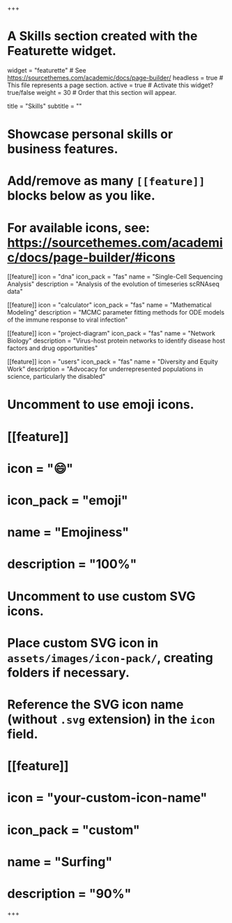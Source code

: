 +++
# A Skills section created with the Featurette widget.
widget = "featurette"  # See https://sourcethemes.com/academic/docs/page-builder/
headless = true  # This file represents a page section.
active = true  # Activate this widget? true/false
weight = 30  # Order that this section will appear.

title = "Skills"
subtitle = ""

# Showcase personal skills or business features.
# 
# Add/remove as many `[[feature]]` blocks below as you like.
# 
# For available icons, see: https://sourcethemes.com/academic/docs/page-builder/#icons

[[feature]]
  icon = "dna"
  icon_pack = "fas"
  name = "Single-Cell Sequencing Analysis"
  description = "Analysis of the evolution of timeseries scRNAseq data"

[[feature]]
  icon = "calculator"
  icon_pack = "fas"
  name = "Mathematical Modeling"
  description = "MCMC parameter fitting methods for ODE models of the immune response to viral infection"
  
[[feature]]
  icon = "project-diagram"
  icon_pack = "fas"
  name = "Network Biology"
  description = "Virus-host protein networks to identify disease host factors and drug opportunities"  
  
[[feature]]
  icon = "users"
  icon_pack = "fas"
  name = "Diversity and Equity Work"
  description = "Advocacy for underrepresented populations in science, particularly the disabled"

# Uncomment to use emoji icons.
# [[feature]]
#  icon = ":smile:"
#  icon_pack = "emoji"
#  name = "Emojiness"
#  description = "100%"  

# Uncomment to use custom SVG icons.
# Place custom SVG icon in `assets/images/icon-pack/`, creating folders if necessary.
# Reference the SVG icon name (without `.svg` extension) in the `icon` field.
# [[feature]]
#  icon = "your-custom-icon-name"
#  icon_pack = "custom"
#  name = "Surfing"
#  description = "90%"

+++
